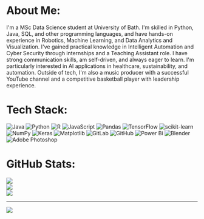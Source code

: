 # About Me:
I'm a MSc Data Science student at University of Bath. I'm skilled in Python, Java, SQL, and other programming languages, and have hands-on experience in Robotics, Machine Learning, and Data Analytics and Visualization. I've gained practical knowledge in Intelligent Automation and Cyber Security through internships and a Teaching Assistant role. I have strong communication skills, am self-driven, and always eager to learn. I'm particularly interested in AI applications in healthcare, sustainability, and automation. Outside of tech, I'm also a music producer with a successful YouTube channel and a competitive basketball player with leadership experience.


# Tech Stack:
![Java](https://img.shields.io/badge/java-%23ED8B00.svg?style=for-the-badge&logo=openjdk&logoColor=white) ![Python](https://img.shields.io/badge/python-3670A0?style=for-the-badge&logo=python&logoColor=ffdd54) ![R](https://img.shields.io/badge/r-%23276DC3.svg?style=for-the-badge&logo=r&logoColor=white) ![JavaScript](https://img.shields.io/badge/javascript-%23323330.svg?style=for-the-badge&logo=javascript&logoColor=%23F7DF1E) ![Pandas](https://img.shields.io/badge/pandas-%23150458.svg?style=for-the-badge&logo=pandas&logoColor=white) ![TensorFlow](https://img.shields.io/badge/TensorFlow-%23FF6F00.svg?style=for-the-badge&logo=TensorFlow&logoColor=white) ![scikit-learn](https://img.shields.io/badge/scikit--learn-%23F7931E.svg?style=for-the-badge&logo=scikit-learn&logoColor=white) ![NumPy](https://img.shields.io/badge/numpy-%23013243.svg?style=for-the-badge&logo=numpy&logoColor=white) ![Keras](https://img.shields.io/badge/Keras-%23D00000.svg?style=for-the-badge&logo=Keras&logoColor=white) ![Matplotlib](https://img.shields.io/badge/Matplotlib-%23ffffff.svg?style=for-the-badge&logo=Matplotlib&logoColor=black) ![GitLab](https://img.shields.io/badge/gitlab-%23181717.svg?style=for-the-badge&logo=gitlab&logoColor=white) ![GitHub](https://img.shields.io/badge/github-%23121011.svg?style=for-the-badge&logo=github&logoColor=white) ![Power Bi](https://img.shields.io/badge/power_bi-F2C811?style=for-the-badge&logo=powerbi&logoColor=black) ![Blender](https://img.shields.io/badge/blender-%23F5792A.svg?style=for-the-badge&logo=blender&logoColor=white) ![Adobe Photoshop](https://img.shields.io/badge/adobe%20photoshop-%2331A8FF.svg?style=for-the-badge&logo=adobe%20photoshop&logoColor=white)

# GitHub Stats:
![](https://github-readme-stats.vercel.app/api?username=omarriyaz&theme=ambient_gradient&hide_border=true&include_all_commits=false&count_private=true)<br/>
![](https://github-readme-streak-stats.herokuapp.com/?user=omarriyaz&theme=ambient_gradient&hide_border=true)<br/>
![](https://github-readme-stats.vercel.app/api/top-langs/?username=omarriyaz&theme=ambient_gradient&hide_border=true&include_all_commits=false&count_private=true&layout=compact)

---
[![](https://visitcount.itsvg.in/api?id=omarriyaz&icon=0&color=12)](https://visitcount.itsvg.in)

<!-- Proudly created with GPRM ( https://gprm.itsvg.in ) -->
